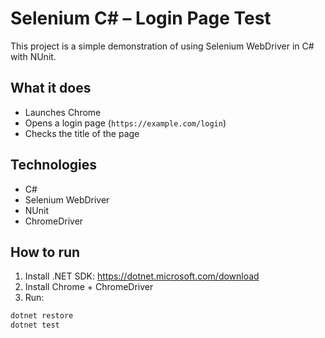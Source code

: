 # Selenium C# – Login Page Test

This project is a simple demonstration of using Selenium WebDriver in C# with NUnit.

## What it does
- Launches Chrome
- Opens a login page (`https://example.com/login`)
- Checks the title of the page

## Technologies
- C#
- Selenium WebDriver
- NUnit
- ChromeDriver

## How to run

1. Install .NET SDK: https://dotnet.microsoft.com/download
2. Install Chrome + ChromeDriver
3. Run:

```bash
dotnet restore
dotnet test
